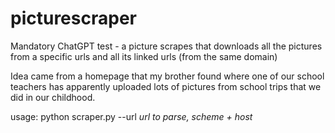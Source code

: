 # picturescraper
Mandatory ChatGPT test - a picture scrapes that downloads all the pictures from a specific urls and all its linked urls (from the same domain)

Idea came from a homepage that my brother found where one of our school teachers has apparently uploaded lots of pictures from school trips that we did in our childhood.

usage:
python scraper.py --url *url to parse, scheme + host*
